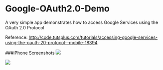 Google-OAuth2.0-Demo
====================

A very simple app demonstrates how to access Google Services using the OAuth 2.0 Protocol

Reference: http://code.tutsplus.com/tutorials/accessing-google-services-using-the-oauth-20-protocol--mobile-18394

###iPhone Screenshots
![](https://raw.githubusercontent.com/honghaoz/Google-OAuth2.0-Demo/master/Screenshots/iOS%20Simulator%20Screen%20shot%20Jul%2020,%202014,%203.40.56%20PM.png)

![](https://raw.githubusercontent.com/honghaoz/Google-OAuth2.0-Demo/master/Screenshots/iOS%20Simulator%20Screen%20shot%20Jul%2020,%202014,%203.41.13%20PM.png)
